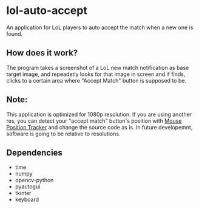 # lol-auto-accept
An application for LoL players to auto accept the match when a new one is found.

## How does it work?
The program takes a screenshot of a LoL new match notification as base target image, and repeadetly looks for that image in screen and if finds, clicks to a certain area where "Accept Match" button is supposed to be.

## Note:
This application is optimized for 1080p resolution. If you are using another res, you can detect your "accept match" button's position with [Mouse Position Tracker](https://github.com/draxya/Mouse-Position-Tracker) and change the source code as is. In future developemnt, software is going to be relative to resolutions.

## Dependencies
- time
- numpy
- opencv-python
- pyautogui
- tkinter
- keyboard
